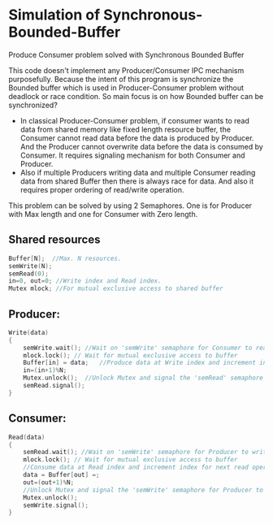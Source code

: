 # Simulation of Synchronous-Bounded-Buffer
Produce Consumer problem solved with Synchronous Bounded Buffer

This code doesn't implement any Producer/Consumer IPC mechanism purposefully. Because the intent of this program is synchronize the Bounded buffer which is used in Producer-Consumer problem without deadlock or race condition. So main focus is on how Bounded buffer can be synchronized?

* In classical Producer-Consumer problem, if consumer wants to read data from shared memory like fixed length resource buffer, the Consumer cannot read data before the data is produced by Producer. And the Producer cannot overwrite data before the data is consumed by Consumer. It requires signaling mechanism for both Consumer and Producer.
* Also if multiple Producers writing data and multiple Consumer reading data from shared Buffer then there is always race for data. And also it requires proper ordering of read/write operation.

This problem can be solved by using 2 Semaphores. One is for Producer with Max length and one for Consumer with Zero length.

## Shared resources
```C
Buffer[N];  //Max. N resources.
semWrite(N);
semRead(0);
in=0, out=0; //Write index and Read index.
Mutex mlock; //For mutual exclusive access to shared buffer
```

## Producer:
```C
Write(data)
{
	semWrite.wait(); //Wait on 'semWrite' semaphore for Consumer to read data if Buffer is Full.
	mlock.lock(); // Wait for mutual exclusive access to buffer
	Buffer[in] = data;   //Produce data at Write index and increment index for next write operation   
	in=(in+1)%N;
	Mutex.unlock();  //Unlock Mutex and signal the 'semRead' semaphore for Consumer to read data.
	semRead.signal();
}
```

## Consumer:
```C
Read(data)
{
	semRead.wait(); //Wait on 'semWrite' semaphore for Producer to write data if Buffer is Empty.
	mlock.lock(); // Wait for mutual exclusive access to buffer
	//Consume data at Read index and increment index for next read operation   
	data = Buffer[out] =;   
	out=(out+1)%N;
	//Unlock Mutex and signal the 'semWrite' semaphore for Producer to write data.
	Mutex.unlock();
	semWrite.signal();
}
```

